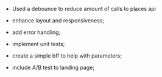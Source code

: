 - Used a debounce to reduce amount of calls to places api 


- enhance layout and responsiveness;
- add error handling;
- implement unit tests;
- create a simple bff to help with parameters;
- include A/B test to landing page;
